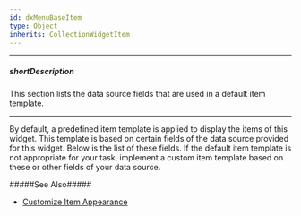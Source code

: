 ```yaml
---
id: dxMenuBaseItem
type: Object
inherits: CollectionWidgetItem
---
```

---
##### shortDescription
This section lists the data source fields that are used in a default item template.

---
By default, a predefined item template is applied to display the items of this widget. This template is based on certain fields of the data source provided for this widget. Below is the list of these fields. If the default item template is not appropriate for your task, implement a custom item template based on these or other fields of your data source. 

#####See Also#####
- [Customize Item Appearance](/concepts/05%20Widgets/ContextMenu/05%20Customize%20Item%20Appearance.md '/Documentation/Guide/Widgets/{WidgetName}/Customize_Item_Appearance/')